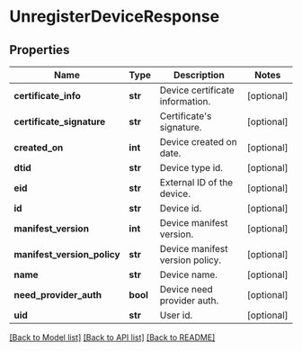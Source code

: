 # UnregisterDeviceResponse

## Properties
Name | Type | Description | Notes
------------ | ------------- | ------------- | -------------
**certificate_info** | **str** | Device certificate information. | [optional] 
**certificate_signature** | **str** | Certificate&#39;s signature. | [optional] 
**created_on** | **int** | Device created on date. | [optional] 
**dtid** | **str** | Device type id. | [optional] 
**eid** | **str** | External ID of the device. | [optional] 
**id** | **str** | Device id. | [optional] 
**manifest_version** | **int** | Device manifest version. | [optional] 
**manifest_version_policy** | **str** | Device manifest version policy. | [optional] 
**name** | **str** | Device name. | [optional] 
**need_provider_auth** | **bool** | Device need provider auth. | [optional] 
**uid** | **str** | User id. | [optional] 

[[Back to Model list]](../README.md#documentation-for-models) [[Back to API list]](../README.md#documentation-for-api-endpoints) [[Back to README]](../README.md)


